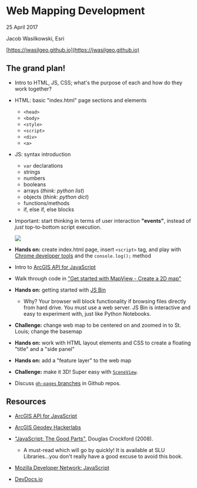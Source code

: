 # Web Mapping Development

25 April 2017

Jacob Wasilkowski, Esri

[https://jwasilgeo.github.io](https://jwasilgeo.github.io)

## The grand plan!

- Intro to HTML, JS, CSS; what's the purpose of each and how do they work together?

- HTML: basic "index.html" page sections and elements
  - `<head>`
  - `<body>`
  - `<style>`
  - `<script>`
  - `<div>`
  - `<a>`

- JS: syntax introduction
  - `var` declarations
  - strings
  - numbers
  - booleans
  - arrays (_think: python list_)
  - objects (_think: python dict_)
  - functions/methods
  - if, else if, else blocks

- Important: start thinking in terms of user interaction **"events"**, instead of _just_ top-to-bottom script execution.

  ![](https://pbs.twimg.com/media/B-SjB7XIcAAoOzU.jpg)

- **Hands on:** create index.html page, insert `<script>` tag, and play with [Chrome developer tools](https://developer.chrome.com/devtools) and the `console.log();` method

- Intro to [ArcGIS API for JavaScript](https://js.arcgis.com)

- Walk through code in ["Get started with MapView - Create a 2D map"](https://developers.arcgis.com/javascript/latest/sample-code/get-started-mapview/index.html)

- **Hands on:** getting started with [JS Bin](https://jsbin.com)
  - Why? Your browser will block functionality if browsing files directly from hard drive. You must use a web server. JS Bin is interactive and easy to experiment with, just like Python Notebooks.

- **Challenge:** change web map to be centered on and zoomed in to St. Louis; change the basemap

- **Hands on:** work with HTML layout elements and CSS to create a floating "title" and a "side panel"

- **Hands on:** add a "feature layer" to the web map

- **Challenge:** make it 3D! Super easy with [`SceneView`](https://developers.arcgis.com/javascript/latest/api-reference/esri-views-SceneView.html).

- Discuss [`gh-pages` branches](https://pages.github.com/) in Github repos.

## Resources

- [ArcGIS API for JavaScript](https://js.arcgis.com)

- [ArcGIS Geodev Hackerlabs](https://github.com/Esri/geodev-hackerlabs)

- ["JavaScript: The Good Parts"](http://ezp.slu.edu/login?url=http://search.ebscohost.com/login.aspx?direct=true&db=cat00825a&AN=slu.b3608207&site=eds-live), Douglas Crockford (2008).
  - A must-read which will go by quickly! It is available at SLU Libraries...you don't really have a good excuse to avoid this book.

- [Mozilla Developer Network: JavaScript](https://developer.mozilla.org/en-US/docs/Web/JavaScript)

- [DevDocs.io](http://devdocs.io/)
